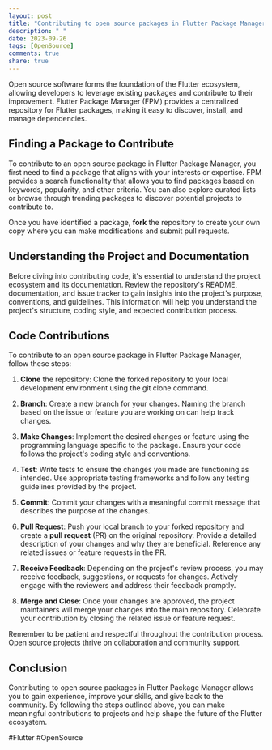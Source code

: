 ```yaml
---
layout: post
title: "Contributing to open source packages in Flutter Package Manager"
description: " "
date: 2023-09-26
tags: [OpenSource]
comments: true
share: true
---
```


Open source software forms the foundation of the Flutter ecosystem, allowing developers to leverage existing packages and contribute to their improvement. Flutter Package Manager (FPM) provides a centralized repository for Flutter packages, making it easy to discover, install, and manage dependencies.

## Finding a Package to Contribute

To contribute to an open source package in Flutter Package Manager, you first need to find a package that aligns with your interests or expertise. FPM provides a search functionality that allows you to find packages based on keywords, popularity, and other criteria. You can also explore curated lists or browse through trending packages to discover potential projects to contribute to.

Once you have identified a package, **fork** the repository to create your own copy where you can make modifications and submit pull requests.

## Understanding the Project and Documentation

Before diving into contributing code, it's essential to understand the project ecosystem and its documentation. Review the repository's README, documentation, and issue tracker to gain insights into the project's purpose, conventions, and guidelines. This information will help you understand the project's structure, coding style, and expected contribution process.

## Code Contributions

To contribute to an open source package in Flutter Package Manager, follow these steps:

1. **Clone** the repository: Clone the forked repository to your local development environment using the git clone command.

2. **Branch**: Create a new branch for your changes. Naming the branch based on the issue or feature you are working on can help track changes.

3. **Make Changes**: Implement the desired changes or feature using the programming language specific to the package. Ensure your code follows the project's coding style and conventions.

4. **Test**: Write tests to ensure the changes you made are functioning as intended. Use appropriate testing frameworks and follow any testing guidelines provided by the project.

5. **Commit**: Commit your changes with a meaningful commit message that describes the purpose of the changes.

6. **Pull Request**: Push your local branch to your forked repository and create a **pull request** (PR) on the original repository. Provide a detailed description of your changes and why they are beneficial. Reference any related issues or feature requests in the PR.

7. **Receive Feedback**: Depending on the project's review process, you may receive feedback, suggestions, or requests for changes. Actively engage with the reviewers and address their feedback promptly.

8. **Merge and Close**: Once your changes are approved, the project maintainers will merge your changes into the main repository. Celebrate your contribution by closing the related issue or feature request.

Remember to be patient and respectful throughout the contribution process. Open source projects thrive on collaboration and community support.

## Conclusion

Contributing to open source packages in Flutter Package Manager allows you to gain experience, improve your skills, and give back to the community. By following the steps outlined above, you can make meaningful contributions to projects and help shape the future of the Flutter ecosystem.

#Flutter #OpenSource